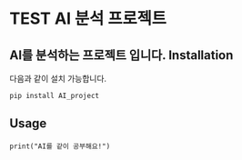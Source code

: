 TEST
AI 분석 프로젝트
=================
AI를 분석하는 프로젝트 입니다.
Installation
-----------
다음과 같이 설치 가능합니다.
```
pip install AI_project
```
Usage
------
```
print("AI를 같이 공부해요!")
```
